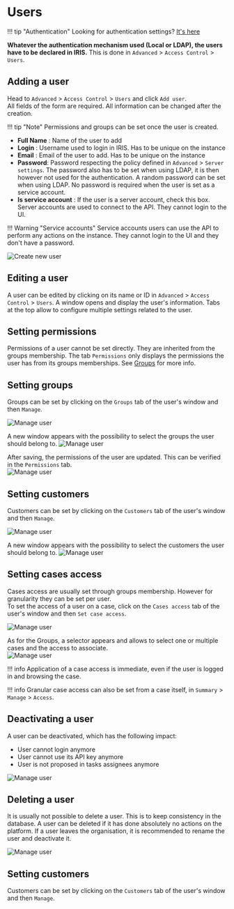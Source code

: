 # Users

!!! tip "Authentication"
    Looking for authentication settings? [It's here](authentication.md)

**Whatever the authentication mechanism used (Local or LDAP), the users have to be declared in IRIS.** This is done in `Advanced` > `Access Control` > `Users`. 

## Adding a user 
Head to `Advanced` > `Access Control` > `Users` and click `Add user`.  
All fields of the form are required. All information can be changed after the creation.   

!!! tip "Note" 
    Permissions and groups can be set once the user is created.   

- **Full Name** : Name of the user to add 
- **Login** : Username used to login in IRIS. Has to be unique on the instance 
- **Email** : Email of the user to add. Has to be unique on the instance  
- **Password**: Password respecting the policy defined in `Advanced` > `Server settings`. The password also has to be set when using LDAP, it is then however not used for the authentication. A random password can be set when using LDAP. No password is required when the user is set as a service account.  
- **Is service account** : If the user is a server account, check this box. Server accounts are used to connect to the API. They cannot login to the UI. 

!!! Warning "Service accounts"
    Service accounts users can use the API to perform any actions on the instance. They cannot login to the UI and they don't have a password.


![Create new user](../../_static/access_control/add_user1.png) 

## Editing a user 
A user can be edited by clicking on its name or ID in `Advanced` > `Access Control` > `Users`.  A window opens and display the user's information. Tabs at the top allow to configure multiple settings related to the user.   


## Setting permissions
Permissions of a user cannot be set directly. They are inherited from the groups membership. The tab `Permissions` only displays the permissions the user has from its groups memberships. 
See [Groups](groups.md) for more info.   

## Setting groups 
Groups can be set by clicking on the `Groups` tab of the user's window and then `Manage`.      

![Manage user](../../_static/access_control/add_user2.png) 

A new window appears with the possibility to select the groups the user should belong to. 
![Manage user](../../_static/access_control/add_user3.png) 

After saving, the permissions of the user are updated. This can be verified in the `Permissions` tab.   
![Manage user](../../_static/access_control/add_user4.png) 

## Setting customers
Customers can be set by clicking on the `Customers` tab of the user's window and then `Manage`.

![Manage user](../../_static/access_control/add_user7.png) 

A new window appears with the possibility to select the customers the user should belong to. 
![Manage user](../../_static/access_control/add_user8.png)


## Setting cases access 
Cases access are usually set through groups membership. However for granularity they can be set per user.   
To set the access of a user on a case, click on the `Cases access` tab of the user's window and then `Set case access`.   

![Manage user](../../_static/access_control/add_user5.png) 

As for the Groups, a selector appears and allows to select one or multiple cases and the access to associate.       
![Manage user](../../_static/access_control/add_user6.png) 

!!! info 
    Application of a case access is immediate, even if the user is logged in and browsing the case.  

!!! info 
    Granular case access can also be set from a case itself, in `Summary` > `Manage` > `Access`.  

## Deactivating a user
A user can be deactivated, which has the following impact: 

- User cannot login anymore 
- User cannot use its API key anymore 
- User is not proposed in tasks assignees anymore 

![Manage user](../../_static/access_control/deactivate_user.png) 

## Deleting a user 
It is usually not possible to delete a user. This is to keep consistency in the database. A user can be deleted if it has done absolutely no actions on the platform. If a user leaves the organisation, it is recommended to rename the user and deactivate it.  

![Manage user](../../_static/access_control/delete_user.png) 

## Setting customers
Customers can be set by clicking on the `Customers` tab of the user's window and then `Manage`. 